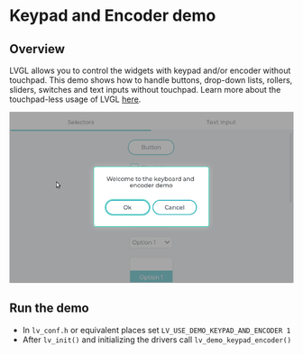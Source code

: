 # Keypad and Encoder demo

## Overview

LVGL allows you to control the widgets with keypad and/or encoder without touchpad. 
This demo shows how to handle buttons, drop-down lists, rollers, sliders, switches and text inputs without touchpad. 
Learn more about the touchpad-less usage of LVGL [here](https://docs.lvgl.io/master/overview/indev.html#keypad-and-encoder).

![Keypad and encoder navigation in LVGL embedded GUI library](screenshot1.gif)

## Run the demo
- In `lv_conf.h` or equivalent places set `LV_USE_DEMO_KEYPAD_AND_ENCODER 1`
- After `lv_init()` and initializing the drivers call `lv_demo_keypad_encoder()`
